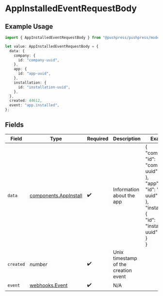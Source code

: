 # AppInstalledEventRequestBody

## Example Usage

```typescript
import { AppInstalledEventRequestBody } from "@pushpress/pushpress/models/webhooks";

let value: AppInstalledEventRequestBody = {
  data: {
    company: {
      id: "company-uuid",
    },
    app: {
      id: "app-uuid",
    },
    installation: {
      id: "installation-uuid",
    },
  },
  created: 44612,
  event: "app.installed",
};
```

## Fields

| Field                                                                                                               | Type                                                                                                                | Required                                                                                                            | Description                                                                                                         | Example                                                                                                             |
| ------------------------------------------------------------------------------------------------------------------- | ------------------------------------------------------------------------------------------------------------------- | ------------------------------------------------------------------------------------------------------------------- | ------------------------------------------------------------------------------------------------------------------- | ------------------------------------------------------------------------------------------------------------------- |
| `data`                                                                                                              | [components.AppInstall](../../models/components/appinstall.md)                                                      | :heavy_check_mark:                                                                                                  | Information about the app                                                                                           | {<br/>"company": {<br/>"id": "company-uuid"<br/>},<br/>"app": {<br/>"id": "app-uuid"<br/>},<br/>"installation": {<br/>"id": "installation-uuid"<br/>}<br/>} |
| `created`                                                                                                           | *number*                                                                                                            | :heavy_check_mark:                                                                                                  | Unix timestamp of the creation event                                                                                |                                                                                                                     |
| `event`                                                                                                             | [webhooks.Event](../../models/webhooks/event.md)                                                                    | :heavy_check_mark:                                                                                                  | N/A                                                                                                                 |                                                                                                                     |
